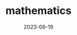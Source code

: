 ---
title: "mathematics"
cc-type: hashtag
date: 2023-06-19
hashtag: mathematics
related:
  - mathematician
---